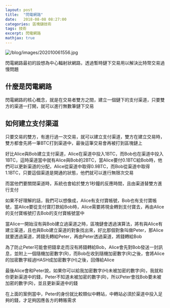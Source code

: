 ```yaml
---
layout: post
title:  "閃電網路"
date:   2018-08-08 08:27:00
categories: 區塊鏈技術
tags: 技術
excerpt: 閃電網路
mathjax: true
---
```


![/blog/images/202010061556.jpg](/blog/images/202010061556.jpg)

閃電網路最初的設想為中心輻射狀網路，透過暫時鏈下交易用以解決比特幣交易過慢問題

## 什麼是閃電網路
閃電網路的核心概念，就是在交易者雙方之間，建立一個鏈下的支付渠道，只要雙方的渠道一打開，就可以進行無數筆鏈下交易

## 如何建立支付渠道
只要交易的雙方，有進行過一次交易，就可以建立支付渠道，雙方在建立交易時，雙方都會先將一筆BTC打到渠道中，最後這筆交易會再被打到區塊鏈上

好比Alice與Bob建立支付渠道，Alice在渠道中投入1BTC，而Bob也在渠道中投入1BTC，這時渠道當中就有Alice與Bob的2BTC，當Alice要付0.1BTC給Bob時，他們可以更新渠道的分配，Alice從渠道中取得0.9BTC，而Bob從渠道中取得1.1BTC，只要這個渠道是開通的狀態，他們就可以進行無限次交易

而當他們要關閉渠道時，系統也會給於雙方1秒鐘的反應時間，且由渠道替雙方進行支付

如果不好理解的話，我們可以想像成，Alice有支付寶帳號，Bob也有支付寶帳號，當Alice要從支付寶打款給Bob時，Alice需要將現金轉到支付寶去，再由Alice的支付寶帳號打去Bob的支付寶帳號當中

當Alice一開始沒有與Bob建立過渠道之時，區塊鏈會透過演算法，將有與Alice有建立渠道，且也與Bob建立渠道的對象找出來，好比那個對象叫做Peter，那Alice就要透過渠道，將錢先轉給Peter，再由Peter透過渠道，將錢轉給Bob

為了防止Peter可能會把錢拿走而沒有將錢轉給Bob，Alice會先對Bob發送一封訊息，並附上一個隨機加密數字(R)，而Bob在收到隨機加密數字(R)之後，會將Alice的加密數字經過HASH成加密數字(H)之後，回傳給Alice

最後Alice會和Peter說，如果你可以給我加密數字(H)未被加密的數字(R)，我就和你更新渠道中的錢，Peter不知道未被加密的數字(R)，所以Peter會找Bob要未被加密的數字(R)，並且更新渠道中的錢

在上面的案例當中，Peter的身份就比較類似中轉站，中轉站必須於渠道中投入足夠的錢，才足夠因應各方的轉賬需求